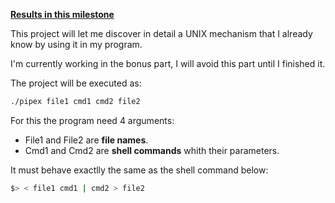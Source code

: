 [**Results in this milestone**](https://github.com/zikocult/Cursus42/tree/main/03_ring)

This project will let me discover in detail a UNIX mechanism that I already know by using it in my program.

I'm currently working in the bonus part, I will avoid this part until I finished it.

The project will be executed as:

```bash
./pipex file1 cmd1 cmd2 file2
```

For this the program need 4 arguments:

- File1 and File2 are **file names**.
- Cmd1 and Cmd2 are **shell commands** whith their parameters.

It must behave exactlly the same as the shell command below:

``` bash
$> < file1 cmd1 | cmd2 > file2
```

